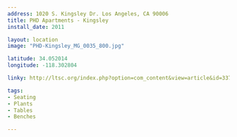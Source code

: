 ```yaml
---
address: 1020 S. Kingsley Dr. Los Angeles, CA 90006  
title: PHD Apartments - Kingsley
install_date: 2011

layout: location
image: "PHD-Kingsley_MG_0035_800.jpg"

latitude: 34.052014
longitude: -118.302804

linky: http://ltsc.org/index.php?option=com_content&view=article&id=337

tags:	
- Seating
- Plants
- Tables
- Benches

---
```

